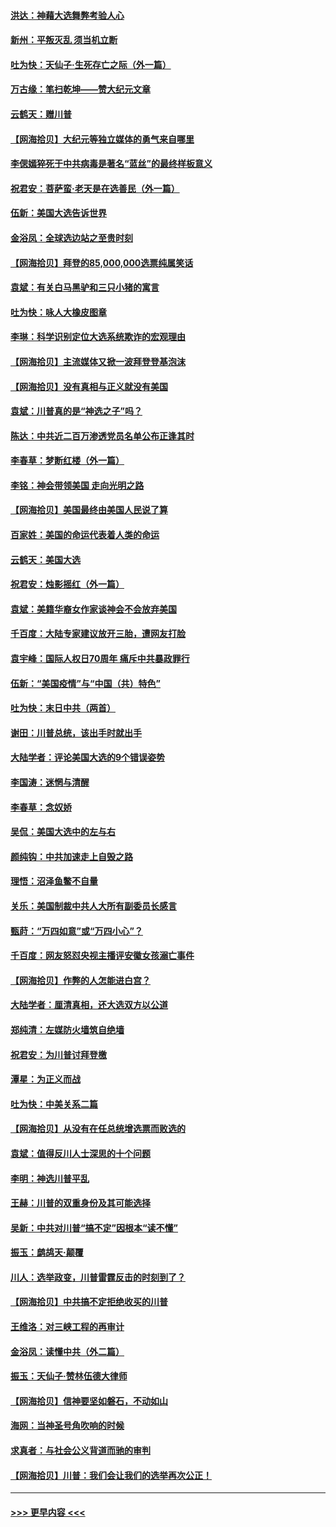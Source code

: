 #### [洪达：神藉大选舞弊考验人心](../pages/nsc993/n12631962.md?t=12200551) 
#### [新州：平叛灭乱  须当机立断](../pages/nsc993/n12631946.md?t=12200551) 
#### [吐为快：天仙子‧生死存亡之际（外一篇）](../pages/nsc993/n12631927.md?t=12200551) 
#### [万古缘：笔扫乾坤——赞大纪元文章](../pages/nsc993/n12631922.md?t=12200551) 
#### [云鹤天：赠川普](../pages/nsc993/n12631823.md?t=12200551) 
#### [【网海拾贝】大纪元等独立媒体的勇气来自哪里](../pages/nsc993/n12629961.md?t=12200551) 
#### [李偲嫣猝死于中共病毒是著名“蓝丝”的最终样板意义](../pages/nsc993/n12628812.md?t=12200551) 
#### [祝君安：菩萨蛮·老天是在选善民（外一篇）](../pages/nsc993/n12628793.md?t=12200551) 
#### [伍新：美国大选告诉世界](../pages/nsc993/n12628768.md?t=12200551) 
#### [金浴凤：全球选边站之至贵时刻](../pages/nsc993/n12627318.md?t=12200551) 
#### [【网海拾贝】拜登的85,000,000选票纯属笑话](../pages/nsc993/n12626569.md?t=12200551) 
#### [袁斌：有关白马黑驴和三只小猪的寓言](../pages/nsc993/n12626198.md?t=12200551) 
#### [吐为快：咏人大橡皮图章](../pages/nsc993/n12624470.md?t=12200551) 
#### [李琳：科学识别定位大选系统欺诈的宏观理由](../pages/nsc993/n12624340.md?t=12200551) 
#### [【网海拾贝】主流媒体又掀一波拜登登基泡沫](../pages/nsc993/n12624000.md?t=12200551) 
#### [【网海拾贝】没有真相与正义就没有美国](../pages/nsc993/n12621885.md?t=12200551) 
#### [袁斌：川普真的是“神选之子”吗？](../pages/nsc993/n12621749.md?t=12200551) 
#### [陈达：中共近二百万渗透党员名单公布正逢其时](../pages/nsc993/n12620870.md?t=12200551) 
#### [李春草：梦断红楼（外一篇）](../pages/nsc993/n12619122.md?t=12200551) 
#### [李铭：神会带领美国 走向光明之路](../pages/nsc993/n12618584.md?t=12200551) 
#### [【网海拾贝】美国最终由美国人民说了算](../pages/nsc993/n12617255.md?t=12200551) 
#### [百家姓：美国的命运代表着人类的命运](../pages/nsc993/n12615838.md?t=12200551) 
#### [云鹤天：美国大选](../pages/nsc993/n12615994.md?t=12200551) 
#### [祝君安：烛影摇红（外一篇）](../pages/nsc993/n12615975.md?t=12200551) 
#### [袁斌：美籍华裔女作家谈神会不会放弃美国](../pages/nsc993/n12615263.md?t=12200551) 
#### [千百度：大陆专家建议放开三胎，遭网友打脸](../pages/nsc993/n12614456.md?t=12200551) 
#### [袁宇峰：国际人权日70周年 痛斥中共暴政罪行](../pages/nsc993/n12611965.md?t=12200551) 
#### [伍新：“美国疫情”与“中国（共）特色”](../pages/nsc993/n12611463.md?t=12200551) 
#### [吐为快：末日中共（两首）](../pages/nsc993/n12611461.md?t=12200551) 
#### [谢田：川普总统，该出手时就出手](../pages/nsc993/n12610905.md?t=12200551) 
#### [大陆学者：评论美国大选的9个错误姿势](../pages/nsc993/n12609586.md?t=12200551) 
#### [李国涛：迷惘与清醒](../pages/nsc993/n12607532.md?t=12200551) 
#### [李春草：念奴娇](../pages/nsc993/n12607083.md?t=12200551) 
#### [吴侃：美国大选中的左与右](../pages/nsc993/n12607054.md?t=12200551) 
#### [颜纯钩：中共加速走上自毁之路](../pages/nsc993/n12606473.md?t=12200551) 
#### [理悟：沼泽鱼鳖不自量](../pages/nsc993/n12606454.md?t=12200551) 
#### [关乐：美国制裁中共人大所有副委员长感言](../pages/nsc993/n12606442.md?t=12200551) 
#### [甄莳：“万四如意”或“万四小心”？](../pages/nsc993/n12606091.md?t=12200551) 
#### [千百度：网友怒怼央视主播评安徽女孩溺亡事件](../pages/nsc993/n12605370.md?t=12200551) 
#### [【网海拾贝】作弊的人怎能进白宫？](../pages/nsc993/n12603546.md?t=12200551) 
#### [大陆学者：厘清真相，还大选双方以公道](../pages/nsc993/n12603475.md?t=12200551) 
#### [郑纯清：左媒防火墙筑自绝墙](../pages/nsc993/n12602226.md?t=12200551) 
#### [祝君安：为川普讨拜登檄](../pages/nsc993/n12602199.md?t=12200551) 
#### [潭星：为正义而战](../pages/nsc993/n12600926.md?t=12200551) 
#### [吐为快：中美关系二篇](../pages/nsc993/n12600908.md?t=12200551) 
#### [【网海拾贝】从没有在任总统增选票而败选的](../pages/nsc993/n12600435.md?t=12200551) 
#### [袁斌：值得反川人士深思的十个问题](../pages/nsc993/n12600332.md?t=12200551) 
#### [李明：神选川普平乱](../pages/nsc993/n12599751.md?t=12200551) 
#### [王赫：川普的双重身份及其可能选择](../pages/nsc993/n12599723.md?t=12200551) 
#### [吴新：中共对川普“搞不定”因根本“读不懂”](../pages/nsc993/n12599502.md?t=12200551) 
#### [振玉：鹧鸪天‧颠覆](../pages/nsc993/n12599494.md?t=12200551) 
#### [川人：选举政变，川普雷霆反击的时刻到了？](../pages/nsc993/n12599291.md?t=12200551) 
#### [【网海拾贝】中共搞不定拒绝收买的川普](../pages/nsc993/n12598955.md?t=12200551) 
#### [王维洛：对三峡工程的再审计](../pages/nsc993/n12598436.md?t=12200551) 
#### [金浴凤：读懂中共（外二篇）](../pages/nsc993/n12597943.md?t=12200551) 
#### [振玉：天仙子‧赞林伍德大律师](../pages/nsc993/n12597929.md?t=12200551) 
#### [【网海拾贝】信神要坚如磐石，不动如山](../pages/nsc993/n12597901.md?t=12200551) 
#### [海网：当神圣号角吹响的时候](../pages/nsc993/n12595891.md?t=12200551) 
#### [求真者：与社会公义背道而驰的审判](../pages/nsc993/n12595868.md?t=12200551) 
#### [【网海拾贝】川普：我们会让我们的选举再次公正！](../pages/nsc993/n12594930.md?t=12200551) 

----
#### [ >>> 更早内容 <<< ](../indexes/nsc993-earlier.md)
